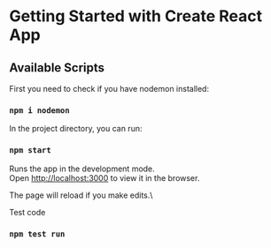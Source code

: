 # Getting Started with Create React App

## Available Scripts

First you need to check if you have nodemon installed:

### `npm i nodemon`
In the project directory, you can run:

### `npm start`

Runs the app in the development mode.\
Open [http://localhost:3000](http://localhost:3000) to view it in the browser.

The page will reload if you make edits.\

Test code
### `npm test run`